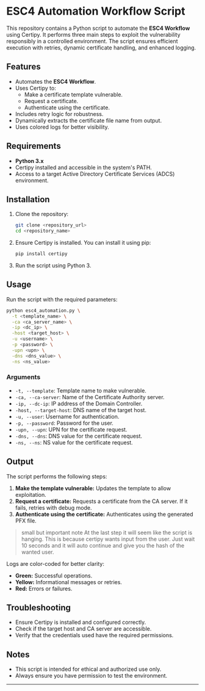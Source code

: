 # ESC4 Automation Workflow Script

This repository contains a Python script to automate the **ESC4 Workflow** using Certipy. It performs three main steps to exploit the vulnerability responsibly in a controlled environment. The script ensures efficient execution with retries, dynamic certificate handling, and enhanced logging.

## Features
- Automates the **ESC4 Workflow**.
- Uses Certipy to:
  - Make a certificate template vulnerable.
  - Request a certificate.
  - Authenticate using the certificate.
- Includes retry logic for robustness.
- Dynamically extracts the certificate file name from output.
- Uses colored logs for better visibility.

## Requirements
- **Python 3.x**
- Certipy installed and accessible in the system's PATH.
- Access to a target Active Directory Certificate Services (ADCS) environment.

## Installation
1. Clone the repository:
   ```bash
   git clone <repository_url>
   cd <repository_name>
   ```
2. Ensure Certipy is installed. You can install it using pip:
   ```bash
   pip install certipy
   ```
3. Run the script using Python 3.

## Usage

Run the script with the required parameters:

```bash
python esc4_automation.py \
  -t <template_name> \
  -ca <ca_server_name> \
  -ip <dc_ip> \
  -host <target_host> \
  -u <username> \
  -p <password> \
  -upn <upn> \
  -dns <dns_value> \
  -ns <ns_value>
```

### Arguments
- `-t, --template`: Template name to make vulnerable.
- `-ca, --ca-server`: Name of the Certificate Authority server.
- `-ip, --dc-ip`: IP address of the Domain Controller.
- `-host, --target-host`: DNS name of the target host.
- `-u, --user`: Username for authentication.
- `-p, --password`: Password for the user.
- `-upn, --upn`: UPN for the certificate request.
- `-dns, --dns`: DNS value for the certificate request.
- `-ns, --ns`: NS value for the certificate request.

## Output
The script performs the following steps:
1. **Make the template vulnerable:** Updates the template to allow exploitation.
2. **Request a certificate:** Requests a certificate from the CA server. If it fails, retries with debug mode.
3. **Authenticate using the certificate:** Authenticates using the generated PFX file.
> small but important note
> At the last step it will seem like the script is hanging. This is because certipy wants input from the user. Just wait 10 seconds and it will auto continue and give you the hash of the wanted user. 

Logs are color-coded for better clarity:
- **Green:** Successful operations.
- **Yellow:** Informational messages or retries.
- **Red:** Errors or failures.

## Troubleshooting
- Ensure Certipy is installed and configured correctly.
- Check if the target host and CA server are accessible.
- Verify that the credentials used have the required permissions.

## Notes
- This script is intended for ethical and authorized use only.
- Always ensure you have permission to test the environment.

---

